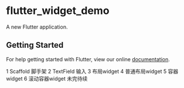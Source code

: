 # flutter_widget_demo

A new Flutter application.

## Getting Started

For help getting started with Flutter, view our online
[documentation](https://flutter.io/).


1 Scaffold 脚手架
2 TextField 输入
3 布局widget
4 普通布局widget
5 容器widget
6 滚动容器widget
未完待续
